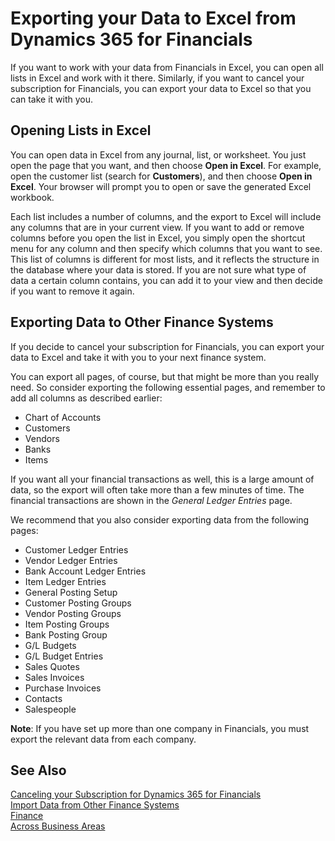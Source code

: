 <properties
	pageTitle="Exporting your Data to Excel from Dynamics 365 for Financials | Project “Madeira”"
    description="Learn about exporting your data from Dynamics 365 for Financials to Excel."
	services="project-madeira"
	documentationCenter=""
	authors="edupont04"/>
<tags
    ms.service="project-madeira"
    ms.topic="article"
    ms.devlang="na"
    ms.tgt_pltfrm="na"
    ms.workload="na"
    ms.date="09/27/2016"
    ms.author="edupont04" />

# Exporting your Data to Excel from Dynamics 365 for Financials
If you want to work with your data from Financials in Excel, you can open all lists in Excel and work with it there. Similarly, if you want to cancel your subscription for Financials, you can export your data to Excel so that you can take it with you.

## Opening Lists in Excel
You can open data in Excel from any journal, list, or worksheet. You just open the page that you want, and then choose **Open in Excel**. For example, open the customer list (search for **Customers**), and then choose **Open in Excel**. Your browser will prompt you to open or save the generated Excel workbook.  

Each list includes a number of columns, and the export to Excel will include any columns that are in your current view. If you want to add or remove columns before you open the list in Excel, you simply open the shortcut menu for any column and then specify which columns that you want to see. This list of columns is different for most lists, and it reflects the structure in the database where your data is stored. If you are not sure what type of data a certain column contains, you can add it to your view and then decide if you want to remove it again.  

## Exporting Data to Other Finance Systems
If you decide to cancel your subscription for Financials, you can export your data to Excel and take it with you to your next finance system.  

You can export all pages, of course, but that might be more than you really need. So consider exporting the following essential pages, and remember to add all columns as described earlier:
- Chart of Accounts
- Customers
- Vendors
- Banks
- Items

If you want all your financial transactions as well, this is a large amount of data, so the export will often take more than a few minutes of time. The financial transactions are shown in the *General Ledger Entries* page.  

We recommend that you also consider exporting data from the following pages:
- Customer Ledger Entries
- Vendor Ledger Entries
- Bank Account Ledger Entries
- Item Ledger Entries
- General Posting Setup
- Customer Posting Groups
- Vendor Posting Groups
- Item Posting Groups
- Bank Posting Group
- G/L Budgets
- G/L Budget Entries
- Sales Quotes
- Sales Invoices
- Purchase Invoices
- Contacts
- Salespeople

**Note**: If you have set up more than one company in Financials, you must export the relevant data from each company.

## See Also
[Canceling your Subscription for Dynamics 365 for Financials](madeira-cancel.md)  
[Import Data from Other Finance Systems](upload-data.md)  
[Finance](finance.md)  
[Across Business Areas](ui-across-business-areas.md)  
